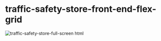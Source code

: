 # traffic-safety-store-front-end-flex-grid

![traffic-safety-store-full-screen html](https://github.com/henryleestudio/traffic-safety-store-front-end-flex-grid/assets/101936420/1bef2425-f78e-4415-b508-08cf1e595b09)
